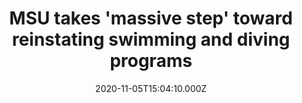 ---
templateKey: 'media'
title: MSU takes 'massive step' toward reinstating swimming and diving programs
date: 2020-11-05T15:04:10.000Z
featuredpost: true
url: https://www.detroitnews.com/story/sports/college/michigan-state-university/2023/06/16/michigan-state-takes-massive-step-toward-reinstating-swimming-and-diving-programs/70329934007/
description: >-
  The battle to reinstate Michigan State's men's and women's swimming and diving teams is in its 28th month and, for the first time, the finish line might finally be in sight.
---
